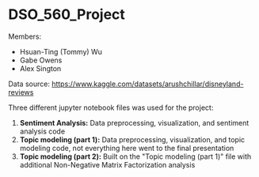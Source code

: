 # DSO_560_Project

Members:
- Hsuan-Ting (Tommy) Wu
- Gabe Owens
- Alex Sington


Data source: https://www.kaggle.com/datasets/arushchillar/disneyland-reviews

Three different jupyter notebook files was used for the project:

1. **Sentiment Analysis:** Data preprocessing, visualization, and sentiment analysis code
2. **Topic modeling (part 1):** Data preprocessing, visualization, and topic modeling code, not everything here went to the final presentation
3. **Topic modeling (part 2):** Built on the "Topic modeling (part 1)" file with additional Non-Negative Matrix Factorization analysis
